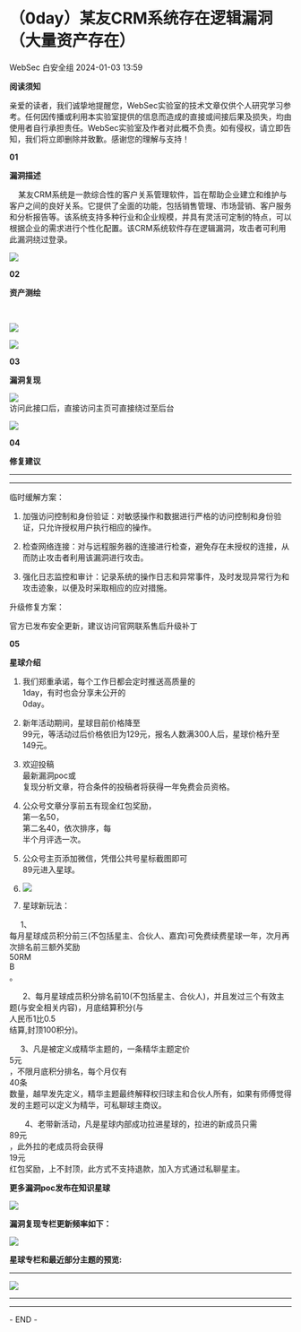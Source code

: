 #  （0day）某友CRM系统存在逻辑漏洞（大量资产存在）   
WebSec  白安全组   2024-01-03 13:59  
  
**阅读须知**  
  
亲爱的读者，我们诚挚地提醒您，WebSec实验室的技术文章仅供个人研究学习参考。任何因传播或利用本实验室提供的信息而造成的直接或间接后果及损失，均由使用者自行承担责任。WebSec实验室及作者对此概不负责。如有侵权，请立即告知，我们将立即删除并致歉。感谢您的理解与支持！  
  
  
  
  
  
  
  
**01**  
  
  
**漏洞描述**  
  
    某友CRM系统是一款综合性的客户关系管理软件，旨在帮助企业建立和维护与客户之间的良好关系。它提供了全面的功能，包括销售管理、市场营销、客户服务和分析报告等。该系统支持多种行业和企业规模，并具有灵活可定制的特点，可以根据企业的需求进行个性化配置。该CRM系统软件存在逻辑漏洞，攻击者可利用此漏洞绕过登录。  
  
![](https://mmbiz.qpic.cn/mmbiz_png/ssAcvVwPLCXGLwQtHsqdEZs6LBW1e5QLhCeWibTBc2SlG5LGphUOu8rLwZQbniapT4mVZwLVrVG1ennwIO9wI6Tg/640?wx_fmt=png&from=appmsg "")  
  
**02**  
  
  
**资产测绘**  
  
  
‍  
  
![](https://mmbiz.qpic.cn/mmbiz_png/ssAcvVwPLCXGLwQtHsqdEZs6LBW1e5QLQiaLkZ7teXwNsWvjjh2iaaFCNruBicKyYWhguRwn9j2ud5R1X4kTgKhVw/640?wx_fmt=png&from=appmsg "")  
  
  
  
![](https://mmbiz.qpic.cn/mmbiz_png/ssAcvVwPLCXGLwQtHsqdEZs6LBW1e5QL9hxbX56KQ4h1Zf6Oww39k0Kfx7DZKLxDroIOYPOypO77L5ibhKArKYw/640?wx_fmt=png&from=appmsg "")  
  
  
  
**03**  
  
  
**漏洞复现**  
  
  
![](https://mmbiz.qpic.cn/mmbiz_png/ssAcvVwPLCXGLwQtHsqdEZs6LBW1e5QLOTHR8SQCpLJ3uicnEQYjSgGTcIKib8jn4dawdvydmOUB3KSpHZ8e56Ng/640?wx_fmt=png&from=appmsg "")  
访问此接口后，直接访问主页可直接绕过至后台  
  
![](https://mmbiz.qpic.cn/mmbiz_png/ssAcvVwPLCXGLwQtHsqdEZs6LBW1e5QLtqdG5sKN85SdToqjquVyIVCA213YRVtjWHJiaBLQmTGicho4u9p55byw/640?wx_fmt=png&from=appmsg "")  
  
  
  
  
  
**04**  
  
  
**修复建议**  
  
****  
****  
  
  
临时缓解方案：  
1. 加强访问控制和身份验证：对敏感操作和数据进行严格的访问控制和身份验证，只允许授权用户执行相应的操作。  
  
1. 检查网络连接：对与远程服务器的连接进行检查，避免存在未授权的连接，从而防止攻击者利用该漏洞进行攻击。  
  
1. 强化日志监控和审计：记录系统的操作日志和异常事件，及时发现异常行为和攻击迹象，以便及时采取相应的应对措施。  
  
升级修复方案：  
  
官方已发布安全更新，建议访问官网联系售后升级补丁  
  
  
  
**05**  
  
  
**星球介绍**  
  
  
1. 我们郑重承诺，每个工作日都会定时推送高质量的  
1day，有时也会分享未公开的  
0day。  
  
1. 新年活动期间，星球目前价格降至  
99元，等活动过后价格依旧为129元，报名人数满300人后，星球价格升至149元。  
  
1. 欢迎投稿  
最新漏洞poc或  
复现分析文章，符合条件的投稿者将获得一年免费会员资格。  
  
1. 公众号文章分享前五有现金红包奖励，  
第一名50，  
第二名40，依次排序，每  
半个月评选一次。  
  
1. 公众号主页添加微信，凭借公共号星标截图即可  
89元进入星球。  
  
1. ![](https://mmbiz.qpic.cn/mmbiz_png/ssAcvVwPLCU8nMIO4COht96wJEibIUnJHtnsEkywnRfo0dsZRaOpUq1CVu0sxZ2UNOL6driat7a9qKQBfibIcv7VQ/640?wx_fmt=png&from=appmsg "")  
  
1. 星球新玩法：  
  
     1、  
每月星球成员积分前三(不包括星主、合伙人、嘉宾)可免费续费星球一年，次月再次排名前三额外奖励  
50RM  
B  
。  
  
      2、每月星球成员积分排名前10(不包括星主、合伙人)，并且发过三个有效主题(与安全相关内容)，月底结算积分(与  
人民币1比0.5  
结算,封顶100积分)。  
  
     3、凡是被定义成精华主题的，一条精华主题定价  
5元  
，不限月底积分排名，每个月仅有  
40条  
数量，越早发先定义，精华主题最终解释权归球主和合伙人所有，如果有师傅觉得发的主题可以定义为精华，可私聊球主商议。  
  
       4、老带新活动，凡是星球内部成功拉进星球的，拉进的新成员只需  
89元  
，此外拉的老成员将会获得  
19元  
红包奖励，上不封顶，此方式不支持退款，加入方式通过私聊星主。  
  
  
  
  
**更多漏洞poc发布在知识星球**  
  
![](https://mmbiz.qpic.cn/mmbiz_jpg/ssAcvVwPLCXGLwQtHsqdEZs6LBW1e5QL1VibBibQMk4EmfdOwgMnnzDapImjPlnWzEDnJ3Bv4gzuMVyFntSBoAUQ/640?wx_fmt=jpeg&from=appmsg "")  
  
**漏洞复现专栏更新频率如下：**  
  
![](https://mmbiz.qpic.cn/mmbiz_png/ssAcvVwPLCXGLwQtHsqdEZs6LBW1e5QLKdibvVuXysKJpV6Cx4pA3U7n0fpxrSxthbHRvFBicqicNicjEzFwV5xRFQ/640?wx_fmt=png&from=appmsg "")  
  
  
**星球专栏和最近部分主题的预览:**  
  
****  
![](https://mmbiz.qpic.cn/mmbiz_jpg/ssAcvVwPLCXGLwQtHsqdEZs6LBW1e5QL8SKfpLqrslNj9bKFNqibwvYlw1T0PiaRmx2UauYg0bKRRAeA01gylbRg/640?wx_fmt=jpeg&from=appmsg "")  
****  
  
****  
- END -  
  
  
  
